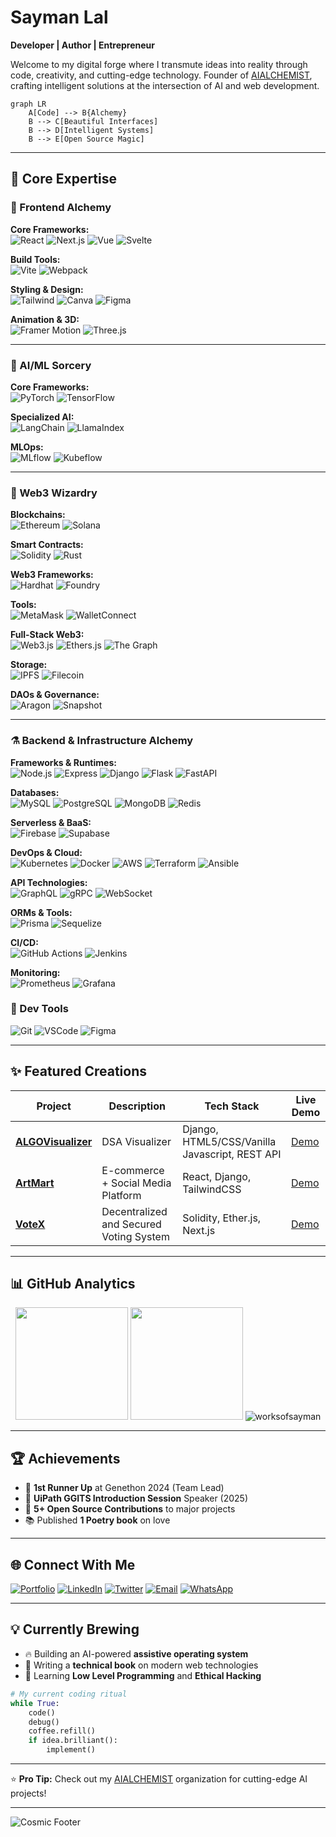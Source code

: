 # **Sayman Lal**  
**Developer | Author | Entrepreneur**  

Welcome to my digital forge where I transmute ideas into reality through code, creativity, and cutting-edge technology. Founder of [AIALCHEMIST](https://github.com/aialchemist-org), crafting intelligent solutions at the intersection of AI and web development.

```mermaid
graph LR
    A[Code] --> B{Alchemy}
    B --> C[Beautiful Interfaces]
    B --> D[Intelligent Systems]
    B --> E[Open Source Magic]
```

---

## **🚀 Core Expertise**

### **🧪 Frontend Alchemy**

**Core Frameworks:**  
![React](https://img.shields.io/badge/-React-61DAFB?logo=react&logoColor=black)
![Next.js](https://img.shields.io/badge/-Next.js-000000?logo=next.js&logoColor=white)
![Vue](https://img.shields.io/badge/-Vue-4FC08D?logo=vue.js&logoColor=white)
![Svelte](https://img.shields.io/badge/-Svelte-FF3E00?logo=svelte&logoColor=white)

**Build Tools:**  
![Vite](https://img.shields.io/badge/-Vite-646CFF?logo=vite&logoColor=white)
![Webpack](https://img.shields.io/badge/-Webpack-8DD6F9?logo=webpack&logoColor=black)

**Styling & Design:**  
![Tailwind](https://img.shields.io/badge/-Tailwind-06B6D4?logo=tailwind-css&logoColor=white)
![Canva](https://img.shields.io/badge/-Canva-00C4CC?logo=canva&logoColor=white)
![Figma](https://img.shields.io/badge/-Figma-F24E1E?logo=figma&logoColor=white)

**Animation & 3D:**  
![Framer Motion](https://img.shields.io/badge/-Framer_Motion-0055FF?logo=framer&logoColor=white)
![Three.js](https://img.shields.io/badge/-Three.js-000000?logo=three.js&logoColor=white)

---

### **🔮 AI/ML Sorcery**

**Core Frameworks:**  
![PyTorch](https://img.shields.io/badge/-PyTorch-EE4C2C?logo=pytorch&logoColor=white)
![TensorFlow](https://img.shields.io/badge/-TensorFlow-FF6F00?logo=tensorflow&logoColor=white)

**Specialized AI:**  
![LangChain](https://img.shields.io/badge/-LangChain-00A67D?logo=python&logoColor=white)
![LlamaIndex](https://img.shields.io/badge/-LlamaIndex-412991?logo=python&logoColor=white)

**MLOps:**  
![MLflow](https://img.shields.io/badge/-MLflow-0194E2?logo=mlflow&logoColor=white)
![Kubeflow](https://img.shields.io/badge/-Kubeflow-326CE5?logo=kubernetes&logoColor=white)

---

### **🔗 Web3 Wizardry**

**Blockchains:**  
![Ethereum](https://img.shields.io/badge/-Ethereum-3C3C3D?logo=ethereum&logoColor=white)
![Solana](https://img.shields.io/badge/-Solana-000000?logo=solana&logoColor=white)

**Smart Contracts:**  
![Solidity](https://img.shields.io/badge/-Solidity-363636?logo=solidity&logoColor=white)
![Rust](https://img.shields.io/badge/-Rust-000000?logo=rust&logoColor=white)

**Web3 Frameworks:**  
![Hardhat](https://img.shields.io/badge/-Hardhat-FFF100?logo=ethereum&logoColor=black)
![Foundry](https://img.shields.io/badge/-Foundry-FFA500?logo=ethereum&logoColor=black)

**Tools:**  
![MetaMask](https://img.shields.io/badge/-MetaMask-FF7B00?logo=metamask&logoColor=white)
![WalletConnect](https://img.shields.io/badge/-WalletConnect-3B99FC?logo=walletconnect&logoColor=white)

**Full-Stack Web3:**  
![Web3.js](https://img.shields.io/badge/-Web3.js-F16822?logo=web3.js&logoColor=white)
![Ethers.js](https://img.shields.io/badge/-Ethers.js-3C3C3D?logo=ethereum&logoColor=white)
![The Graph](https://img.shields.io/badge/-The_Graph-171E27?logo=the-graph&logoColor=white)

**Storage:**  
![IPFS](https://img.shields.io/badge/-IPFS-65C2CB?logo=ipfs&logoColor=white)
![Filecoin](https://img.shields.io/badge/-Filecoin-0090FF?logo=filecoin&logoColor=white)

**DAOs & Governance:**  
![Aragon](https://img.shields.io/badge/-Aragon-FF646F?logo=aragon&logoColor=white)
![Snapshot](https://img.shields.io/badge/-Snapshot-000000?logo=snapshot&logoColor=white)

---

### **⚗️ Backend & Infrastructure Alchemy**

**Frameworks & Runtimes:**  
![Node.js](https://img.shields.io/badge/-Node.js-339933?logo=node.js&logoColor=white)
![Express](https://img.shields.io/badge/-Express-000000?logo=express&logoColor=white)
![Django](https://img.shields.io/badge/-Django-092E20?logo=django&logoColor=white)
![Flask](https://img.shields.io/badge/-Flask-000000?logo=flask&logoColor=white)
![FastAPI](https://img.shields.io/badge/-FastAPI-009688?logo=fastapi&logoColor=white)

**Databases:**  
![MySQL](https://img.shields.io/badge/-MySQL-4479A1?logo=mysql&logoColor=white)
![PostgreSQL](https://img.shields.io/badge/-PostgreSQL-4169E1?logo=postgresql&logoColor=white)
![MongoDB](https://img.shields.io/badge/-MongoDB-47A248?logo=mongodb&logoColor=white)
![Redis](https://img.shields.io/badge/-Redis-DC382D?logo=redis&logoColor=white)

**Serverless & BaaS:**  
![Firebase](https://img.shields.io/badge/-Firebase-FFCA28?logo=firebase&logoColor=black)
![Supabase](https://img.shields.io/badge/-Supabase-3ECF8E?logo=supabase&logoColor=white)

**DevOps & Cloud:**  
![Kubernetes](https://img.shields.io/badge/-Kubernetes-326CE5?logo=kubernetes&logoColor=white)
![Docker](https://img.shields.io/badge/-Docker-2496ED?logo=docker&logoColor=white)
![AWS](https://img.shields.io/badge/-AWS-232F3E?logo=amazon-aws&logoColor=white)
![Terraform](https://img.shields.io/badge/-Terraform-7B42BC?logo=terraform&logoColor=white)
![Ansible](https://img.shields.io/badge/-Ansible-EE0000?logo=ansible&logoColor=white)

**API Technologies:**  
![GraphQL](https://img.shields.io/badge/-GraphQL-E10098?logo=graphql&logoColor=white)
![gRPC](https://img.shields.io/badge/-gRPC-4285F4?logo=google&logoColor=white)
![WebSocket](https://img.shields.io/badge/-WebSocket-010101?logo=websocket&logoColor=white)

**ORMs & Tools:**  
![Prisma](https://img.shields.io/badge/-Prisma-2D3748?logo=prisma&logoColor=white)
![Sequelize](https://img.shields.io/badge/-Sequelize-52B0E7?logo=sequelize&logoColor=white)

**CI/CD:**  
![GitHub Actions](https://img.shields.io/badge/-GitHub%20Actions-2088FF?logo=github-actions&logoColor=white)
![Jenkins](https://img.shields.io/badge/-Jenkins-D24939?logo=jenkins&logoColor=white)

**Monitoring:**  
![Prometheus](https://img.shields.io/badge/-Prometheus-E6522C?logo=prometheus&logoColor=white)
![Grafana](https://img.shields.io/badge/-Grafana-F46800?logo=grafana&logoColor=white)

### **🧰 Dev Tools**
![Git](https://img.shields.io/badge/-Git-F05032?logo=git)
![VSCode](https://img.shields.io/badge/-VSCode-007ACC?logo=visual-studio-code)
![Figma](https://img.shields.io/badge/-Figma-F24E1E?logo=figma)

---

## **✨ Featured Creations**
| Project | Description | Tech Stack | Live Demo |
|---------|-------------|------------|----------|
| **[ALGOVisualizer](https://github.com/team-vasiliades/algovisualizer)** | DSA Visualizer | Django, HTML5/CSS/Vanilla Javascript, REST API | [Demo](https://algovisualizer.pythonanywhere.com) |
| **[ArtMart](https://github.com/praveenraj027/artmart)** | E-commerce + Social Media Platform | React, Django, TailwindCSS | [Demo](https://alchemy-ui.vercel.app) |
| **[VoteX](https://github.com/team-vasiliades/votex)** | Decentralized and Secured Voting System | Solidity, Ether.js, Next.js | [Demo](https://quantum-ai.vercel.app) |

---

## **📊 GitHub Analytics**
<div align="center">
  <img height="180em" src="https://github-readme-stats.vercel.app/api?username=worksofsayman&show_icons=true&theme=radical&include_all_commits=true&count_private=true"/>
  <img height="180em" src="https://github-readme-stats.vercel.app/api/top-langs/?username=worksofsayman&layout=compact&langs_count=8&theme=nightowl"/>
  <img src="https://github-readme-streak-stats.herokuapp.com/?user=worksofsayman&theme=radical" alt="worksofsayman" />
</div>

---

## **🏆 Achievements**
- 🥈 **1st Runner Up** at Genethon 2024 (Team Lead)
- 🎤 **UiPath GGITS Introduction Session** Speaker (2025)
- 🏅 **5+ Open Source Contributions** to major projects
- 📚 Published **1 Poetry book** on love

---

## **🌐 Connect With Me**
[![Portfolio](https://img.shields.io/badge/-Portfolio-000000?style=for-the-badge&logo=react&logoColor=white)](https://worksofsayman.vercel.app)
[![LinkedIn](https://img.shields.io/badge/-LinkedIn-0A66C2?style=for-the-badge&logo=linkedin)](https://linkedin.com/in/worksofsayman)
[![Twitter](https://img.shields.io/badge/-Twitter-1DA1F2?style=for-the-badge&logo=twitter)](https://twitter.com/worksofsayman)
[![Email](https://img.shields.io/badge/-Gmail-D14836?style=for-the-badge&logo=gmail&logoColor=white)](mailto:businesssayman@gmail.com)
[![WhatsApp](https://img.shields.io/badge/-WhatsApp%20Chat-25D366?style=for-the-badge&logo=whatsapp&logoColor=white)](https://wa.me/+919179387285?text=Hi%20Sayman!%20I%20saw%20your%20GitHub%20profile)

---

## **💡 Currently Brewing**
- 🔥 Building an AI-powered **assistive operating system**
- 📝 Writing a **technical book** on modern web technologies
- 🌱 Learning **Low Level Programming** and **Ethical Hacking**

```python
# My current coding ritual
while True:
    code()
    debug()
    coffee.refill()
    if idea.brilliant():
        implement()
```

---

⭐ **Pro Tip:** Check out my [AIALCHEMIST](https://aialchemist.vercel.app/) organization for cutting-edge AI projects!

---

![Cosmic Footer](https://capsule-render.vercel.app/api?type=waving&color=gradient&height=200&section=footer&text=Vibe%20Coding%20Is%20Real%20Fun!&fontSize=30&fontAlignY=40)
